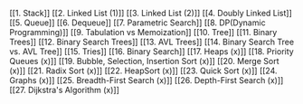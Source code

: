 [[1. Stack]]
[[2. Linked List (1)]]
[[3. Linked List (2)]]
[[4. Doubly Linked List]]
[[5. Queue]]
[[6. Dequeue]]
[[7. Parametric Search]]
[[8.  DP(Dynamic Programming)]]
[[9. Tabulation vs Memoization]]
[[10. Tree]]
[[11. Binary Trees]]
[[12. Binary Search Trees]]
[[13. AVL Trees]]
[[14. Binary Search Tree vs. AVL Tree]]
[[15. Tries]]
[[16. Binary Search]]
[[17. Heaps (x)]]
[[18. Priority Queues (x)]]
[[19. Bubble, Selection, Insertion Sort (x)]]
[[20. Merge Sort (x)]]
[[21. Radix Sort (x)]]
[[22. HeapSort (x)]]
[[23. Quick Sort (x)]]
[[24. Graphs (x)]]
[[25. Breadth-First Search (x)]]
[[26. Depth-First Search (x)]]
[[27. Dijkstra's Algorithm (x)]]